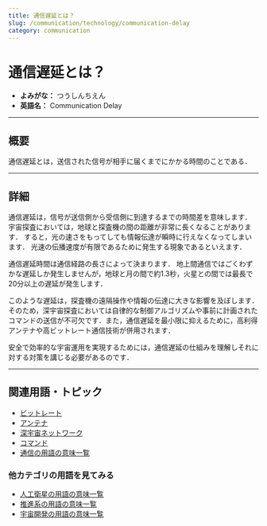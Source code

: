 ```yaml
---
title: 通信遅延とは？
slug: /communication/technology/communication-delay
category: communication
---
```


# 通信遅延とは？

- **よみがな：** つうしんちえん  
- **英語名：** Communication Delay  

---

## 概要

通信遅延とは，送信された信号が相手に届くまでにかかる時間のことである．

---

## 詳細

通信遅延は，信号が送信側から受信側に到達するまでの時間差を意味します．
宇宙探査においては，地球と探査機の間の距離が非常に長くなることがあります．
すると，光の速さをもってしても情報伝達が瞬時に行えなくなってしまいます．
光速の伝播速度が有限であるために発生する現象であるといえます．

通信遅延時間は通信経路の長さによって決まります．
地上間通信ではごくわずかな遅延しか発生しませんが，地球と月の間で約1.3秒，火星との間では最長で20分以上の遅延が発生します．

このような遅延は，探査機の遠隔操作や情報の伝達に大きな影響を及ぼします．そのため，深宇宙探査においては自律的な制御アルゴリズムや事前に計画されたコマンドの送信が不可欠です．また，通信遅延を最小限に抑えるために，高利得アンテナや高ビットレート通信技術が併用されます．

安全で効率的な宇宙運用を実現するためには，通信遅延の仕組みを理解しそれに対する対策を講じる必要があるのです．

---

## 関連用語・トピック

- [ビットレート](/docs/communication/technology/bit-rate)
- [アンテナ](/docs/communication/technology/antenna)
- [深宇宙ネットワーク](/docs/communication/system/dsn)
- [コマンド](/docs/communication/system/command)
- [通信の用語の意味一覧](/docs/category/communication)

### 他カテゴリの用語を見てみる
- [人工衛星の用語の意味一覧](/docs/category/satellite)
- [推進系の用語の意味一覧](/docs/category/propulsion)
- [宇宙開発の用語の意味一覧](/docs/category/glossary)
